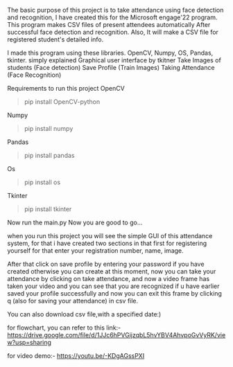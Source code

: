 The basic purpose of this project is to take attendance using face detection and recognition, I have created this for the Microsoft engage'22 program. This program makes CSV files of present attendees automatically After successful face detection and recognition. Also, It will make a CSV file for registered student's detailed info.

I made this program using these libraries. OpenCV, Numpy, OS, Pandas, tkinter.
simply explained
Graphical user interface by tkitner
Take Images of students (Face detection)
Save Profile (Train Images)
Taking Attendance (Face Recognition)

Requirements to run this project
OpenCV
>pip install OpenCV-python

Numpy
>pip install numpy

Pandas
>pip install pandas

Os
>pip install os

Tkinter
>pip install tkinter

Now run the main.py
Now you are good to go...

when you run this project you will see the simple GUI of this attendance system, for that i have created two sections in that first for registering yourself for that enter your registration number, name, image.

After that click on save profile by entering your password if you have created otherwise you can create at this moment, now you can take your attendance by clicking on take attendance, and now a video frame has taken your video and you can see that you are recognized if u have earlier saved your profile successfully and now you can exit this frame by clicking q (also for saving your attendance) in csv file.

You can also download csv file,with a specified date:)

for flowchart, you can refer to this link:- <https://drive.google.com/file/d/1JJc6hPVGijzqbL5hvYBV4AhvpoGvVyRK/view?usp=sharing>

for video demo:- <https://youtu.be/-KDgAGssPXI>
